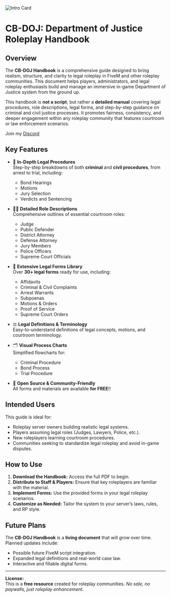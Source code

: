 ![Intro Card](https://docs.coolbrad.com/images/README/CB-DOJForms.png)

# CB-DOJ: Department of Justice Roleplay Handbook  

## Overview

The **CB-DOJ Handbook** is a comprehensive guide designed to bring realism, structure, and clarity to legal roleplay in FiveM and other roleplay communities. This document helps players, administrators, and legal roleplay enthusiasts build and manage an immersive in-game Department of Justice system from the ground up.

This handbook is **not a script**, but rather a **detailed manual** covering legal procedures, role descriptions, legal forms, and step-by-step guidance on criminal and civil justice processes. It promotes fairness, consistency, and deeper engagement within any roleplay community that features courtroom or law enforcement scenarios.

Join my [Discord](https://discord.gg/Jwm8NVj22P)


## Key Features

- 📜 **In-Depth Legal Procedures**  
  Step-by-step breakdowns of both **criminal** and **civil procedures**, from arrest to trial, including:
  - Bond Hearings
  - Motions
  - Jury Selection
  - Verdicts and Sentencing

- 👨‍⚖️ **Detailed Role Descriptions**  
  Comprehensive outlines of essential courtroom roles:
  - Judge
  - Public Defender
  - District Attorney
  - Defense Attorney
  - Jury Members
  - Police Officers
  - Supreme Court Officials

- 📝 **Extensive Legal Forms Library**  
  Over **30+ legal forms** ready for use, including:
  - Affidavits
  - Criminal & Civil Complaints
  - Arrest Warrants
  - Subpoenas
  - Motions & Orders
  - Proof of Service
  - Supreme Court Orders

- ⚖️ **Legal Definitions & Terminology**  
  Easy-to-understand definitions of legal concepts, motions, and courtroom terminology.

- 🗂 **Visual Process Charts**  
  Simplified flowcharts for:
  - Criminal Procedure
  - Bond Process
  - Trial Procedure

- 🔗 **Open Source & Community-Friendly**  
  All forms and materials are available **for FREE**!!


## Intended Users

This guide is ideal for:
- Roleplay server owners building realistic legal systems.
- Players assuming legal roles (Judges, Lawyers, Police, etc.).
- New roleplayers learning courtroom procedures.
- Communities seeking to standardize legal roleplay and avoid in-game disputes.

## How to Use

1. **Download the Handbook:** Access the full PDF to begin.
2. **Distribute to Staff & Players:** Ensure that key roleplayers are familiar with the material.
3. **Implement Forms:** Use the provided forms in your legal roleplay scenarios.
4. **Customize as Needed:** Tailor the system to your server’s laws, rules, and RP style.


## Future Plans

The **CB-DOJ Handbook** is a **living document** that will grow over time. Planned updates include:
- Possible future FiveM script integration.
- Expanded legal definitions and real-world case law.
- Interactive and fillable digital forms.

---

**License:**  
This is a **free resource** created for roleplay communities.
*No sale, no paywalls, just roleplay enhancement.*
